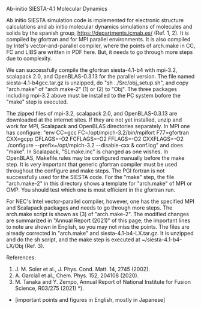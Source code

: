 Ab-initio SIESTA-4.1 Molecular Dynamics

  Ab initio SIESTA simulation code is implemented for electronic structure calculations and ab initio 
molecular dynamics simulations of molecules and solids by the spanish group, https://departments.icmab.es/ 
(Ref. 1, 2). It is compiled by gfortran and for MPI parallel environments. 
It is also compiled by Intel's vector-and-parallel compiler, where the points of arch.make in CC, FC and LIBS 
are written in PDF here. But, it needs to go through more steps due to complexity.

  We can successfully compile the gfortran siesta-4.1-b4 with mpi-3.2, scalapack 2.0, and OpenBLAS-0.3.13 for 
the parallel version. The file named siesta-4.1-b4gcc.tar.gz is unzipped, do "sh ../Src/obj_setup.sh", 
and copy "arch.make" of "arch.make-2" (1) or (2) to "Obj". The three packages including mpi-3.2 above 
must be installed to the PC system bofore the "make" step is executed. 

The zipped files of mpi-3.2, scalapack 2.0, and OpenBLAS-0.3.13 are downloaded at the internet sites.
If they are not yet installed, unzip and work for MPI, Scalapack and OpenBLAS directories separately.
In MPI one has configure: "env CC=gcc FC=/opt/mpich-3.2/bin/mpifort F77=gfortran CXX=gcpp CFLAGS=-O2 
FCFLAGS=-O2 FFLAGS=-O2 CXXFLAGS=-O2 ./configure --prefix=/opt/mpich-3.2 --disable-cxx & conf.log"
and does "make". In Scalapack, "SLmake.inc" is changed as one wishes.
In OpenBLAS, Makefile.rules may be configured manually before the make step. 
It is very important that generic gfortran compiler must be used throughout the configure and make 
steps. The PGI fortran is not successfully used for the SIESTA code. For the "make" step, 
the file "arch.make-2" in this directory shows a template for "arch.make" of MPI or OMP. You should 
test which one is most efficient in the gfortran run. 

For NEC's Intel vector-parallel compiler, however, one has the specified MPI and Scalapack packages 
and needs to go through more steps. The arch.make script is shown as (3) of "arch.make-2".
The modified changes are summarized in "Annual Report (2021)" of this page; the important lines to note 
are shown in English, so you may not miss the points. 
The files are already corrected in "arch.make" and siesta-4.1-b4-LX.tar.gz.
It is unzipped and do the sh script, and the make step is executed at ~/siesta-4.1-b4-LX/Obj (Ref. 3).

References:

1. J. M. Soler et al., J. Phys. Cond. Matt. 14, 2745 (2002).
2. A. García1 et al., Chem. Phys. 152, 204108 (2020). 
3. M. Tanaka and Y. Zempo, Annual Report of National Institute for Fusion Science, R03/275 (2021) *). 
* [important points and figures in English, mostly in Japanese]
